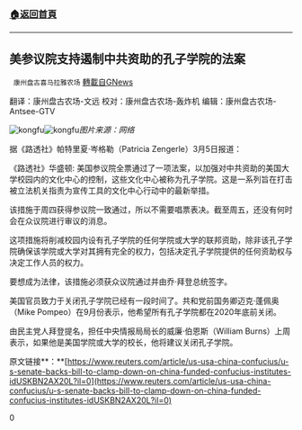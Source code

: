 ###  [:house:返回首頁](https://github.com/ourhimalayas/txt)
---

## 美参议院支持遏制中共资助的孔子学院的法案
` 康州盘古喜马拉雅农场` [轉載自GNews](https://gnews.org/zh-hans/956326/)

翻译：康州盘古农场-文远
校对：康州盘古农场-轰炸机
编辑：康州盘古农场-Antsee-GTV

![kongfu]()![kongfu](https://gnews.org/wp-content/uploads/2021/03/Screen-Shot-2021-03-07-at-22.09.58.png)*图片来源：网络*

据《路透社》帕特里夏·岑格勒（Patricia Zengerle）3月5日报道：

《路透社》华盛顿: 美国参议院全票通过了一项法案，以加强对中共资助的美国大学校园内的文化中心的控制，这些文化中心被称为孔子学院。这是一系列旨在打击被立法机关指责为宣传工具的文化中心行动中的最新举措。

该措施于周四获得参议院一致通过，所以不需要唱票表决。截至周五，还没有何时会在众议院进行审议的消息。

这项措施将削减校园内设有孔子学院的任何学院或大学的联邦资助，除非该孔子学院确保该学院或大学对其拥有完全的权力，包括决定孔子学院提供的任何资助权与决定工作人员的权力。

要想成为法律，该措施必须获众议院通过并由乔·拜登总统签字。

美国官员致力于关闭孔子学院已经有一段时间了。共和党前国务卿迈克·蓬佩奥（Mike Pompeo）在9月份表示，他希望所有孔子学院都在2020年底前关闭。

由民主党人拜登提名，担任中央情报局局长的威廉·伯恩斯（William Burns）上周表示，如果他是美国学院或大学的校长，他将建议关闭孔子学院。

原文链接**：**[https://www.reuters.com/article/us-usa-china-confucius/u-s-senate-backs-bill-to-clamp-down-on-china-funded-confucius-institutes-idUSKBN2AX20L?il=0](https://www.reuters.com/article/us-usa-china-confucius/u-s-senate-backs-bill-to-clamp-down-on-china-funded-confucius-institutes-idUSKBN2AX20L?il=0)

0
